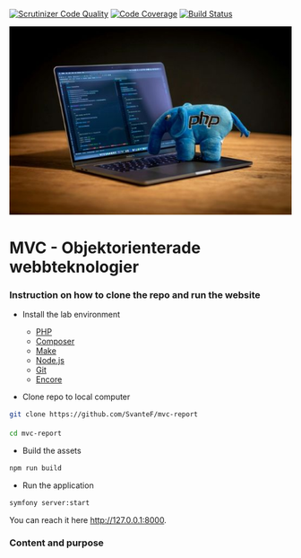 [![Scrutinizer Code Quality](https://scrutinizer-ci.com/g/SvanteF/mvc-report/badges/quality-score.png?b=main)](https://scrutinizer-ci.com/g/SvanteF/mvc-report/?branch=main) [![Code Coverage](https://scrutinizer-ci.com/g/SvanteF/mvc-report/badges/coverage.png?b=main)](https://scrutinizer-ci.com/g/SvanteF/mvc-report/?branch=main) [![Build Status](https://scrutinizer-ci.com/g/SvanteF/mvc-report/badges/build.png?b=main)](https://scrutinizer-ci.com/g/SvanteF/mvc-report/build-status/main)


![MVC](/public/img/mvc_small.jpg)

# MVC - Objektorienterade webbteknologier

### Instruction on how to clone the repo and run the website

- Install the lab environment
    - [PHP](https://dbwebb.se/kurser/mvc-v2/labbmiljo/php)
    - [Composer](https://dbwebb.se/kurser/mvc-v2/labbmiljo/php-composer)
    - [Make](https://dbwebb.se/kurser/mvc-v2/labbmiljo/make2)
    - [Node.js](https://nodejs.org/)
    - [Git](https://dbwebb.se/kurser/mvc-v2/labbmiljo/git)
    - [Encore](https://github.com/dbwebb-se/mvc/blob/main/example/symfony/README.md)

- Clone repo to local computer

```bash
git clone https://github.com/SvanteF/mvc-report

cd mvc-report

```
- Build the assets
```bash
npm run build
```

- Run the application

```bash
symfony server:start

```

You can reach it here http://127.0.0.1:8000.

### Content and purpose





